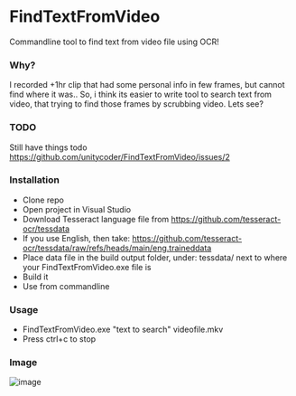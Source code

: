 # FindTextFromVideo
Commandline tool to find text from video file using OCR!

### Why?
I recorded +1hr clip that had some personal info in few frames, but cannot find where it was.. So, i think its easier to write tool to search text from video, that trying to find those frames by scrubbing video. Lets see?

### TODO
Still have things todo https://github.com/unitycoder/FindTextFromVideo/issues/2

### Installation
- Clone repo
- Open project in Visual Studio
- Download Tesseract language file from https://github.com/tesseract-ocr/tessdata
- If you use English, then take: https://github.com/tesseract-ocr/tessdata/raw/refs/heads/main/eng.traineddata
- Place data file in the build output folder, under: tessdata/ next to where your FindTextFromVideo.exe file is
- Build it
- Use from commandline

### Usage
- FindTextFromVideo.exe "text to search" videofile.mkv
- Press ctrl+c to stop

### Image
![image](https://github.com/user-attachments/assets/15ec6157-1fc3-47cb-84ff-e5f43a6f08c1)

